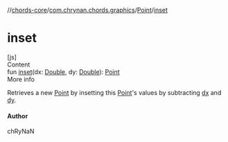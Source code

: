 //[chords-core](../../../index.md)/[com.chrynan.chords.graphics](../index.md)/[Point](index.md)/[inset](inset.md)



# inset  
[js]  
Content  
fun [inset](inset.md)(dx: [Double](https://kotlinlang.org/api/latest/jvm/stdlib/kotlin/-double/index.html), dy: [Double](https://kotlinlang.org/api/latest/jvm/stdlib/kotlin/-double/index.html)): [Point](index.md)  
More info  


Retrieves a new [Point](index.md) by insetting this [Point](index.md)'s values by subtracting [dx](inset.md) and [dy](inset.md).



#### Author  


chRyNaN

  



